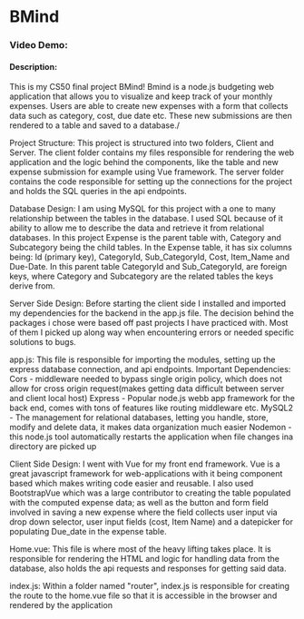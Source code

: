 # BMind
### Video Demo: <URL>
#### Description: 
This is my CS50 final project BMind!
Bmind is a node.js budgeting web application that allows you to visualize and keep track of your monthly expenses. Users are able to create new expenses with a form that collects data such as category, cost, due date etc. These new submissions are then rendered to a table and saved to a database./

Project Structure:
This project is structured into two folders, Client and Server. The client folder contains my files responsible for rendering the web application and the logic behind the components, like the table and new expense submission for example using Vue framework. The server folder contains the code responsible for setting up the connections for the project and holds the SQL queries in the api endpoints.

Database Design:
I am using MySQL for this project with a one to many relationship between the tables in the database. I used SQL because of it ability to allow me to describe the data and retrieve it from relational databases. In this project Expense is the parent table with, Category and Subcategory being the child tables. In the Expense table, it has six columns being: Id (primary key), CategoryId, Sub_CategoryId, Cost, Item_Name and Due-Date. In this parent table CategoryId and Sub_CategoryId, are foreign keys, where Category and Subcategory are the related tables the keys derive from.


Server Side Design:
Before starting the client side I installed and imported my dependencies for the backend in the app.js file. The decision behind the packages i chose were based off past projects I have practiced with. Most of them I picked up along way when encountering errors or needed specific solutions to bugs.

app.js:
This file is responsible for importing the modules, setting up the express database connection, and api endpoints. 
Important Dependencies:
Cors - middleware needed to bypass single origin policy, which does not allow for cross origin request(makes getting data difficult between server and client local host)
Express - Popular node.js webb app framework for the back end, comes with tons of features like routing middleware etc.
MySQL2 - The management for relational databases, letting you handle, store, modify and delete data, it makes data organization much easier
Nodemon - this node.js tool automatically restarts the application when file changes ina directory are picked up


Client Side Design:
I went with Vue for my front end framework. Vue is a great javascript framework for web-applications with it being component based which makes writing code easier and reusable. I also used BootstrapVue which was a large contributor to creating the table populated with the computed expense data; as well as the button and form field involved in saving a new expense where the field collects user input via drop down selector, user input fields (cost, Item Name) and a datepicker for populating Due_date in the expense table.

Home.vue:
This file is where most of the heavy lifting takes place. It is responsible for rendering the HTML and logic for handling data from the database, also holds the api requests and responses for getting said data.

index.js:
Within a folder named "router", index.js is responsible for creating the route to the    home.vue file so that it is accessible in the browser and rendered by the application

